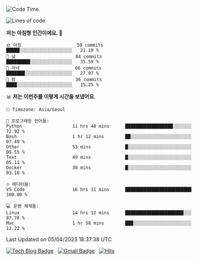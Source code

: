 <!-- ### Hi there 👋 -->

<!--
**dnchoi/dnchoi** is a ✨ _special_ ✨ repository because its `README.md` (this file) appears on your GitHub profile.

Here are some ideas to get you started:

- 🔭 I’m currently working on ...
- 🌱 I’m currently learning ...
- 👯 I’m looking to collaborate on ...
- 🤔 I’m looking for help with ...
- 💬 Ask me about ...
- 📫 How to reach me: ...
- 😄 Pronouns: ...
- ⚡ Fun fact: ...
-->

<!--START_SECTION:waka-->
![Code Time](http://img.shields.io/badge/Code%20Time-468%20hrs%2013%20mins-blue)

![Lines of code](https://img.shields.io/badge/%EC%A0%80%EB%8A%94%20%EC%97%AC%ED%83%9C%EA%B9%8C%EC%A7%80%20-345.9%20thousand%20%EC%A4%84%EC%9D%98%20%EC%BD%94%EB%93%9C%EB%A5%BC%20%EC%9E%91%EC%84%B1%ED%96%88%EC%96%B4%EC%9A%94.-blue)

**저는 아침형 인간이에요. 🐤** 

```text
🌞 아침                     50 commits          █████░░░░░░░░░░░░░░░░░░░░   21.19 % 
🌆 낮　                     84 commits          █████████░░░░░░░░░░░░░░░░   35.59 % 
🌃 저녁                     66 commits          ███████░░░░░░░░░░░░░░░░░░   27.97 % 
🌙 밤　                     36 commits          ████░░░░░░░░░░░░░░░░░░░░░   15.25 % 
```


📊 **저는 이번주를 이렇게 시간을 보냈어요.** 

```text
🕑︎ Timezone: Asia/Seoul

💬 프로그래밍 언어들: 
Python                   11 hrs 48 mins      ██████████████████░░░░░░░   72.92 % 
Bash                     1 hr 12 mins        ██░░░░░░░░░░░░░░░░░░░░░░░   07.49 % 
Other                    53 mins             █░░░░░░░░░░░░░░░░░░░░░░░░   05.55 % 
Text                     49 mins             █░░░░░░░░░░░░░░░░░░░░░░░░   05.11 % 
Docker                   30 mins             █░░░░░░░░░░░░░░░░░░░░░░░░   03.10 % 

🔥 에디터들: 
VS Code                  16 hrs 11 mins      █████████████████████████   100.00 % 

💻 운영 체제들: 
Linux                    14 hrs 12 mins      ██████████████████████░░░   87.78 % 
Mac                      1 hr 58 mins        ███░░░░░░░░░░░░░░░░░░░░░░   12.22 % 
```


 Last Updated on 05/04/2023 18:37:38 UTC
<!--END_SECTION:waka-->


[![Tech Blog Badge](http://img.shields.io/badge/-Tech%20blog-black?style=flat-square&logo=github&link=https://zzsza.github.io/)](https://dnchoi.github.io/)
&nbsp;
[![Gmail Badge](https://img.shields.io/badge/Gmail-d14836?style=flat-square&logo=Gmail&logoColor=white&link=mailto:snugyun01@gmail.com)](mailto:dongnyeokc@gmail.com)
&nbsp;
[![Hits](https://hits.seeyoufarm.com/api/count/incr/badge.svg?url=https%3A%2F%2Fgithub.com%2Fgjbae1212%2Fhit-counter&count_bg=%233D7CC8&title_bg=%23555555&icon=&icon_color=%23E7E7E7&title=hits&edge_flat=false)](https://hits.seeyoufarm.com)
<!-- 
![Anurag's github stats](https://github-readme-stats.vercel.app/api?username=dnchoi&show_icons=true&theme=tokyonight)
&nbsp;
![Top Langs](https://github-readme-stats.vercel.app/api/top-langs/?username=dnchoi&layout=compact&theme=tokyonight)
 -->
<div align='center'>
